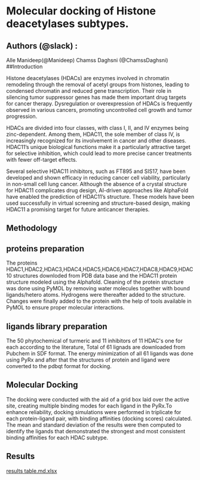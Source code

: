 # Molecular docking of Histone deacetylases subtypes.
## Authors (@slack) :
Alle Manideep(@Manideep)
Chamss Daghsni (@ChamssDaghsni)
##Introduction

Histone deacetylases (HDACs) are enzymes involved in chromatin remodeling through the removal of acetyl groups from histones, leading to condensed chromatin and reduced gene transcription. Their role in silencing tumor suppressor genes has made them important drug targets for cancer therapy. Dysregulation or overexpression of HDACs is frequently observed in various cancers, promoting uncontrolled cell growth and tumor progression.

HDACs are divided into four classes, with class I, II, and IV enzymes being zinc-dependent. Among them, HDAC11, the sole member of class IV, is increasingly recognized for its involvement in cancer and other diseases. HDAC11’s unique biological functions make it a particularly attractive target for selective inhibition, which could lead to more precise cancer treatments with fewer off-target effects.

Several selective HDAC11 inhibitors, such as FT895 and SIS17, have been developed and shown efficacy in reducing cancer cell viability, particularly in non-small cell lung cancer. Although the absence of a crystal structure for HDAC11 complicates drug design, AI-driven approaches like AlphaFold have enabled the prediction of HDAC11’s structure. These models have been used successfully in virtual screening and structure-based design, making HDAC11 a promising target for future anticancer therapies.

## Methodology
## proteins preparation
The proteins HDAC1,HDAC2,HDAC3,HDAC4,HDAC5,HDAC6,HDAC7,HDAC8,HDAC9,HDAC10 structures downloded from PDB data base and the HDAC11 protein structure modeled using the Alphafold. Cleaning of the protein structure was done using PyMOL by removing water molecules together with bound ligands/hetero atoms. Hydrogens were thereafter added to the structure.
Changes were finally added to the protein with the help of tools available in PyMOL to ensure proper molecular interactions.

## ligands library preparation
The 50 phytochemical of turmeric and 11 inhibitors of 11 HDAC's one for each according to the literature, Total of 61 lignads are downloaded from Pubchem in SDF format. The energy minimization of all 61 ligands was done using PyRx and after that the structures of protein and ligand were converted to the pdbqt format for docking.

## Molecular Docking
The docking were conducted with the aid of a grid box laid over the active site, creating multiple binding modes for each ligand in the PyRx.To enhance reliability, docking simulations were performed in triplicate for each protein-ligand pair, with binding affinities (docking scores) calculated. The mean and standard deviation of the results were then computed to identify the ligands that demonstrated the strongest and most consistent binding affinities for each HDAC subtype.

## Results


[results table.md.xlsx](https://github.com/user-attachments/files/17344320/results.table.md.xlsx)




 
